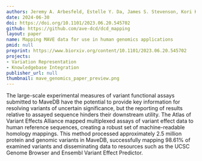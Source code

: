 ```yaml
---
authors: Jeremy A. Arbesfeld, Estelle Y. Da, James S. Stevenson, Kori Kuzma, Anika Paul, Tierra Farris, Benjamin J. Capodanno, Sally B. Grindstaff, Kevin Riehle, Nuno Saraiva-Agostinho, Jordan F. Safer, Aleksandar Milosavljevic, Julia Foreman, Helen V. Firth, Sarah E. Hunt, Sumaiya Iqbal, Melissa S. Cline, Alan F. Rubin, Alex H. Wagner
date: 2024-06-30
doi: https://doi.org/10.1101/2023.06.20.545702
github: https://github.com/ave-dcd/dcd_mapping
layout: paper
name: Mapping MAVE data for use in human genomics applications
pmid: null
preprint: https://www.biorxiv.org/content/10.1101/2023.06.20.545702
projects:
- Variation Representation
- Knowledgebase Integration
publisher_url: null
thumbnail: mave_genomics_paper_preview.png
---
```

The large-scale experimental measures of variant functional assays submitted to MaveDB have the potential to provide key information for resolving variants of uncertain significance, but the reporting of results relative to assayed sequence hinders their downstream utility. The Atlas of Variant Effects Alliance mapped multiplexed assays of variant effect data to human reference sequences, creating a robust set of machine-readable homology mappings. This method processed approximately 2.5 million protein and genomic variants in MaveDB, successfully mapping 98.61% of examined variants and disseminating data to resources such as the UCSC Genome Browser and Ensembl Variant Effect Predictor.

